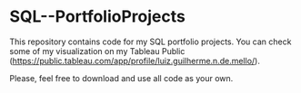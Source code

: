 # SQL--PortfolioProjects
This repository contains code for my SQL portfolio projects. You can check some of my visualization on my Tableau Public (https://public.tableau.com/app/profile/luiz.guilherme.n.de.mello/).

Please, feel free to download and use all code as your own.
